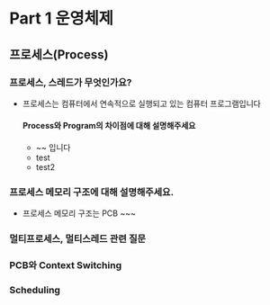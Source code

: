 # Part 1 운영체제

## 프로세스(Process)

### 프로세스, 스레드가 무엇인가요?
- 프로세스는 컴퓨터에서 연속적으로 실행되고 있는 컴퓨터 프로그램입니다
  #### Process와 Program의 차이점에 대해 설명해주세요
  - ~~ 입니다
  - test
  - test2



### 프로세스 메모리 구조에 대해 설명해주세요.
- 프로세스 메모리 구조는 PCB ~~~



### 멀티프로세스, 멀티스레드 관련 질문




### PCB와 Context Switching




### Scheduling



